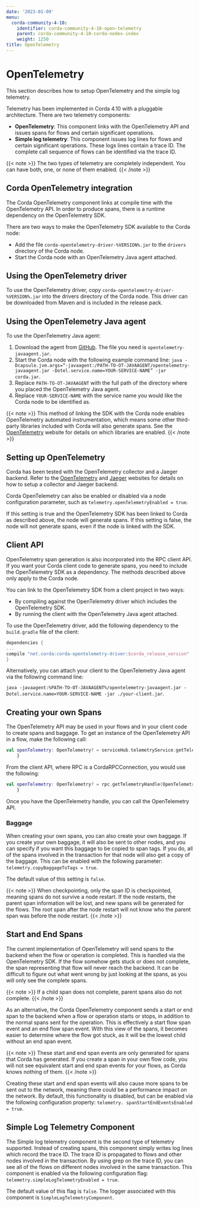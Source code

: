 ```yaml
---
date: '2023-01-09'
menu:
  corda-community-4-10:
    identifier: corda-community-4-10-open-telemetry
    parent: corda-community-4-10-corda-nodes-index
    weight: 1250
title: OpenTelemetry
---
```


# OpenTelemetry

This section describes how to setup OpenTelemetry and the simple log telemetry.

Telemetry has been implemented in Corda 4.10 with a pluggable architecture. There are two telemetry components:

* **OpenTelemetry**: This component links with the OpenTelemetry API and issues spans for flows and certain significant operations.
* **Simple log telemetry**: This component issues log lines for flows and certain significant operations. These logs lines contain a trace ID. The complete call sequence of flows can be identified via the trace ID.

{{< note >}}
The two types of telemetry are completely independent. You can have both, one, or none of them enabled.
{{< /note >}}


## Corda OpenTelemetry integration

The Corda OpenTelemetry component links at compile time with the OpenTelemetry API. In order to produce spans, there is a runtime dependency on the OpenTelemetry SDK. 

There are two ways to make the OpenTelemetry SDK available to the Corda node:

* Add the file `corda-opentelemetry-driver-%VERSION%.jar` to the `drivers` directory of the Corda node.
* Start the Corda node with an OpenTelemetry Java agent attached.

## Using the OpenTelemetry driver

To use the OpenTelemetry driver, copy `corda-opentelemetry-driver-%VERSION%.jar` into the drivers directory of the Corda node. This driver can be downloaded from Maven and is included in the release pack.

## Using the OpenTelemetry Java agent

To use the OpenTelemetry Java agent:

1. Download the agent from [GitHub](https://github.com/open-telemetry/opentelemetry-java-instrumentation/releases). The file you need is `opentelemetry-javaagent.jar`.
2. Start the Corda node with the following example command line:
   `java -Dcapsule.jvm.args=“-javaagent:/PATH-TO-OT-JAVAAGENT/opentelemetry-javaagent.jar -Dotel.service.name=YOUR-SERVICE-NAME” -jar corda.jar`.
3. Replace `PATH-TO-OT-JAVAAGENT` with the full path of the directory where you placed the OpenTelemetry Java agent.
4. Replace `YOUR-SERVICE-NAME` with the service name you would like the Corda node to be identified as.

{{< note >}}
This method of linking the SDK with the Corda node enables OpenTelemetry automated instrumentation, which means some other third-party libraries included with Corda will also generate spans. See the [OpenTelemetry](https://opentelemetry.io/docs/concepts/instrumenting-library/) website for details on which libraries are enabled.
{{< /note >}}


## Setting up OpenTelemetry

Corda has been tested with the OpenTelemetry collector and a Jaeger backend. Refer to the [OpenTelemetry](https://opentelemetry.io/docs/collector/) and [Jaeger](https://www.jaegertracing.io/) websites for details on how to setup a collector and Jaeger backend.

Corda OpenTelemetry can also be enabled or disabled via a node configuration parameter, such as `telemetry.openTelemetryEnabled = true`.

If this setting is true and the OpenTelemetry SDK has been linked to Corda as described above, the node will generate spans. If this setting is false, the node will not generate spans, even if the node is linked with the SDK.

## Client API

OpenTelemetry span generation is also incorporated into the RPC client API. If you want your Corda client code to generate spans, you need to include the OpenTelemetry SDK as a dependency. The methods described above only apply to the Corda node. 

You can link to the OpenTelemetry SDK from a client project in two ways:

* By compiling against the OpenTelemetry driver which includes the OpenTelemetry SDK. 
* By running the client with the OpenTelemetry Java agent attached.

To use the OpenTelemetry driver, add the following dependency to the `build.gradle` file of the client:

```kotlin
dependencies {
...
compile "net.corda:corda-opentelemetry-driver:$corda_release_version"
}
``` 

Alternatively, you can attach your client to the OpenTelemetry Java agent via the following command line:

`java -javaagent:%PATH-TO-OT-JAVAAGENT%/opentelemetry-javaagent.jar -Dotel.service.name=YOUR-SERVICE-NAME -jar ./your-client.jar`.

## Creating your own Spans

The OpenTelemetry API may be used in your flows and in your client code to create spans and baggage. To get an instance of the OpenTelemetry API in a flow, make the following call:

```kotlin
val openTelemetry: OpenTelemetry? = serviceHub.telemetryService.getTelemetryHandle(OpenTelemetry::class.java)
    }
``` 

From the client API, where RPC is a CordaRPCConnection, you would use the following:

```kotlin
val openTelemetry: OpenTelemetry? = rpc.getTelemetryHandle(OpenTelemetry::class.java)
    }
``` 
Once you have the OpenTelemetry handle, you can call the OpenTelemetry API.

### Baggage 

When creating your own spans, you can also create your own baggage. If you create your own baggage, it will also be sent to other nodes, and you can specify if you want this baggage to be copied to span tags. If you do, all of the spans involved in the transaction for that node will also get a copy of the baggage. This can be enabled with the following parameter:
`telemetry.copyBaggageToTags = true`.

The default value of this setting is `false`.

{{< note >}}
When checkpointing, only the span ID is checkpointed, meaning spans do not survive a node restart. If the node restarts, the parent span information will be lost, and new spans will be generated for the flows. The root span after the node restart will not know who the parent span was before the node restart.
{{< /note >}}

## Start and End Spans

The current implementation of OpenTelemetry will send spans to the backend when the flow or operation is completed. This is handled via the OpenTelemetry SDK. If the flow somehow gets stuck or does not complete, the span representing that flow will never reach the backend. It can be difficult to figure out what went wrong by just looking at the spans, as you will only see the complete spans.

{{< note >}}
If a child span does not complete, parent spans also do not complete.
{{< /note >}}

As an alternative, the Corda OpenTelemetry component sends a start or end span to the backend when a flow or operation starts or stops, in addition to the normal spans sent for the operation. This is effectively a start flow span event and an end flow span event. With this view of the spans, it becomes easier to determine where the flow got stuck, as it will be the lowest child without an end span event. 

{{< note >}}
These start and end span events are only generated for spans that Corda has generated. If you create a span in your own flow code, you will not see equivalent start and end span events for your flows, as Corda knows nothing of them.
{{< /note >}}

Creating these start and end span events will also cause more spans to be sent out to the network, meaning there could be a performance impact on the network. By default, this functionality is disabled, but can be enabled via the following configuration property:
`telemetry. spanStartEndEventsEnabled = true`.

## Simple Log Telemetry Component

The Simple log telemetry component is the second type of telemetry supported. Instead of creating spans, this component simply writes log lines which record the trace ID. The trace ID is propagated to flows and other nodes involved in the transaction. By using grep on the trace ID, you can see all of the flows on different nodes involved in the same transaction. This component is enabled via the following configuration flag: `telemetry.simpleLogTelemetryEnabled = true`.

The default value of this flag is `false`. The logger associated with this component is `SimpleLogTelemetryComponent`.